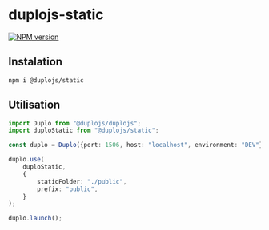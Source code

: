 # duplojs-static
[![NPM version](https://img.shields.io/npm/v/@duplojs/static)](https://www.npmjs.com/package/@duplojs/static)

## Instalation
```
npm i @duplojs/static
```

## Utilisation
```ts
import Duplo from "@duplojs/duplojs";
import duploStatic from "@duplojs/static";

const duplo = Duplo({port: 1506, host: "localhost", environment: "DEV"});

duplo.use(
    duploStatic, 
    {
        staticFolder: "./public", 
        prefix: "public",
    }
);

duplo.launch();
```